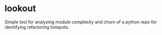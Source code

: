 # lookout
Simple tool for analyzing module complexity and churn of a  python repo for identifying refactoring hotspots.
